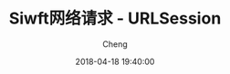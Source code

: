 ---
layout:     post
title:      "Siwft网络请求 - URLSession"
subtitle:   ""
description: "Swift 中URLSession网络请求简单应用，get,post,文件上传，文件下载"
excerpt: ""
date:       2018-04-18 19:40:00
author:     "Cheng"
image: "https://img.zhaohuabing.com/in-post/2018-04-11-service-mesh-vs-api-gateway/background.jpg"
published: true
tags:
    - IOS
    - Swift
URL: "/2018/04/18/swiftURlSession/"
categories: [ IOS ]

---